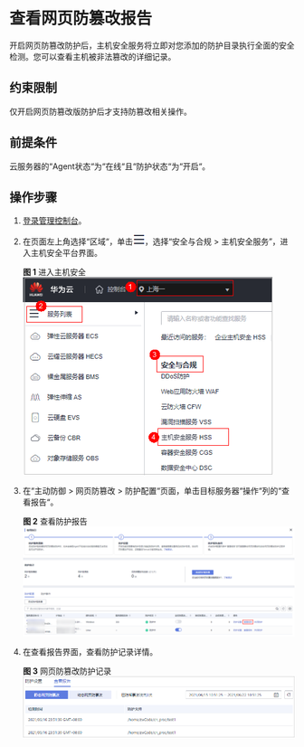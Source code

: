 # 查看网页防篡改报告<a name="hss_01_0087"></a>

开启网页防篡改防护后，主机安全服务将立即对您添加的防护目录执行全面的安全检测。您可以查看主机被非法篡改的详细记录。

## 约束限制<a name="section112495541074"></a>

仅开启网页防篡改版防护后才支持防篡改相关操作。

## 前提条件<a name="section2256777914731"></a>

云服务器的“Agent状态“为“在线“且“防护状态“为“开启“。

## 操作步骤<a name="section91502117917"></a>

1.  [登录管理控制台](https://console.huaweicloud.com/?locale=zh-cn)。
2.  在页面左上角选择“区域“，单击![](figures/zh-cn_image_0000001517317834.png)，选择“安全与合规 \> 主机安全服务”，进入主机安全平台界面。

    **图 1**  进入主机安全<a name="hss_01_0234_fig1855613765114"></a>  
    ![](figures/进入主机安全.png "进入主机安全")

3.  在“主动防御  \>  网页防篡改  \>  防护配置“页面，单击目标服务器“操作“列的“查看报告“。

    **图 2**  查看防护报告<a name="zh-cn_topic_0000001124923095_fig20365181613515"></a>  
    ![](figures/查看防护报告.png "查看防护报告")

4.  在查看报告界面，查看防护记录详情。

    **图 3**  网页防篡改防护记录<a name="fig138160619911"></a>  
    ![](figures/网页防篡改防护记录.png "网页防篡改防护记录")

